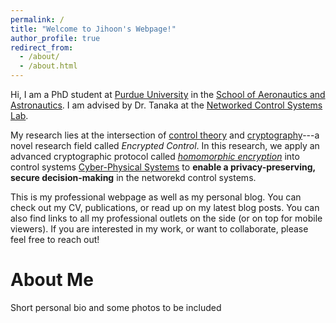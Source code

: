 ```yaml
---
permalink: /
title: "Welcome to Jihoon's Webpage!"
author_profile: true
redirect_from: 
  - /about/
  - /about.html
---
```


Hi, I am a PhD student at [Purdue University](https://www.purdue.edu/) in the [School of Aeronautics and Astronautics](https://engineering.purdue.edu/AAE). I am advised by Dr. Tanaka at the [Networked Control Systems Lab](https://networked-control-systems-lab.github.io/).

My research lies at the intersection of [control theory](https://en.wikipedia.org/wiki/Control_theory) and [cryptography](https://en.wikipedia.org/wiki/Cryptography)---a novel research field called <em>Encrypted Control</em>. In this research, we apply an advanced cryptographic protocol called <em>[homomorphic encryption](https://en.wikipedia.org/wiki/Homomorphic_encryption)</em> into control systems [Cyber-Physical Systems](https://www.nsf.gov/funding/opportunities/cps-cyber-physical-systems) to **enable a privacy-preserving, secure decision-making** in the networekd control systems.

This is my professional webpage as well as my personal blog.
You can check out my CV, publications, or read up on my latest blog posts.
You can also find links to all my professional outlets on the side (or on top for mobile viewers).
If you are interested in my work, or want to collaborate, please feel free to reach out!

About Me
======
Short personal bio and some photos to be included